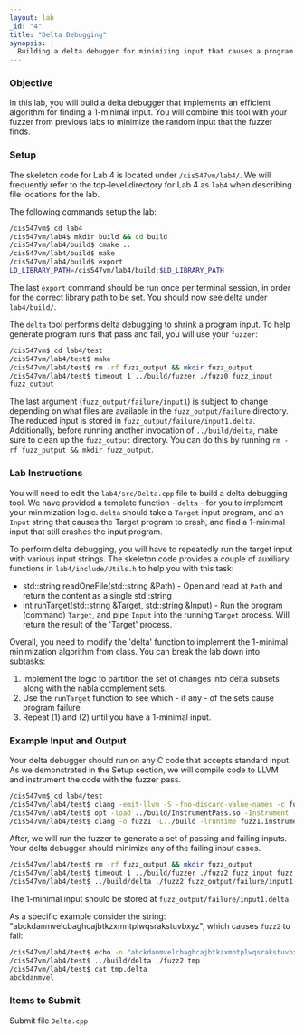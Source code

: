 ```yaml
---
layout: lab
_id: "4"
title: "Delta Debugging"
synopsis: |
  Building a delta debugger for minimizing input that causes a program to crash.
---
```


### Objective
In this lab, you will build a delta debugger that implements an efficient algorithm for finding a 1-minimal input. You will combine this tool with your fuzzer from previous labs to minimize the random input that the fuzzer finds.

### Setup
The skeleton code for Lab 4 is located under `/cis547vm/lab4/`. We will frequently refer to the top-level directory for Lab 4 as `lab4` when describing file locations for the lab.

The following commands setup the lab:

```sh
/cis547vm$ cd lab4
/cis547vm/lab4$ mkdir build && cd build
/cis547vm/lab4/build$ cmake ..
/cis547vm/lab4/build$ make
/cis547vm/lab4/build$ export
LD_LIBRARY_PATH=/cis547vm/lab4/build:$LD_LIBRARY_PATH
```

The last `export` command should be run once per terminal session, in order for the correct library path to be set. You should now see delta under `lab4/build/`.

The `delta` tool performs delta debugging to shrink a program input. To help generate program runs that pass and fail, you will use your `fuzzer`:

```sh
/cis547vm$ cd lab4/test
/cis547vm/lab4/test$ make
/cis547vm/lab4/test$ rm -rf fuzz_output && mkdir fuzz_output
/cis547vm/lab4/test$ timeout 1 ../build/fuzzer ./fuzz0 fuzz_input
fuzz_output
```

The last argument (`fuzz_output/failure/input1`) is subject to change depending on what files are available in the `fuzz_output/failure` directory. The reduced input is stored in `fuzz_output/failure/input1.delta`. Additionally, before running another invocation of `../build/delta`, make sure to clean up the `fuzz_output` directory. You can do this by running `rm -rf fuzz_putput && mkdir fuzz_output`.

### Lab Instructions

You will need to edit the `lab4/src/Delta.cpp` file to build a delta debugging tool. We have provided a template function - `delta` - for you to implement your minimization logic. `delta` should take a `Target` input program, and an `Input` string that causes the Target program to crash, and find a 1-minimal input that still crashes the input program.

To perform delta debugging, you will have to repeatedly run the target input with various input strings. The skeleton code provides a couple of auxiliary functions in `lab4/include/Utils.h` to help you with this task:

   - std::string readOneFile(std::string &Path)
    - Open and read at `Path` and return the content as a single std::string
   - int runTarget(std::string &Target, std::string &Input)
    - Run the program (command) `Target`, and pipe `Input` into the running `Target` process. Will return the result of the 'Target' process.

Overall, you need to modify the 'delta' function to implement the 1-minimal minimization algorithm from class. You can break the lab down into subtasks:

   1. Implement the logic to partition the set of changes into delta subsets along with the nabla complement sets.
   2. Use the `runTarget` function to see which - if any - of the sets cause program failure.
   3. Repeat (1) and (2) until you have a 1-minimal input.

### Example Input and Output

Your delta debugger should run on any C code that accepts standard input. As we demonstrated in the Setup section, we will compile code to LLVM and instrument the code with the fuzzer pass.

```sh
/cis547vm$ cd lab4/test
/cis547vm/lab4/test$ clang -emit-llvm -S -fno-discard-value-names -c fuzz1.c -g
/cis547vm/lab4/test$ opt -load ../build/InstrumentPass.so -Instrument -S fuzz1.11 -o fuzz1.instrumented.11
/cis547vm/lab4/test$ clang -o fuzz1 -L../build -lruntime fuzz1.instrumented.11
```

After, we will run the fuzzer to generate a set of passing and failing inputs. Your delta debugger should minimize any of the failing input cases.

```sh
/cis547vm/lab4/test$ rm -rf fuzz_output && mkdir fuzz_output
/cis547vm/lab4/test$ timeout 1 ../build/fuzzer ./fuzz2 fuzz_input fuzz_output
/cis547vm/lab4/test$ ../build/delta ./fuzz2 fuzz_output/failure/input1
```

The 1-minimal input should be stored at `fuzz_output/failure/input1.delta`.

As a specific example consider the string: "abckdanmvelcbaghcajbtkzxmntplwqsrakstuvbxyz", which causes `fuzz2` to fail:

```sh
/cis547vm/lab4/test$ echo -n "abckdanmvelcbaghcajbtkzxmntplwqsrakstuvbxyz" > tmp
/cis547vm/lab4/test$ ../build/delta ./fuzz2 tmp
/cis547vm/lab4/test$ cat tmp.delta
abckdanmvel
```

### Items to Submit

Submit file `Delta.cpp`